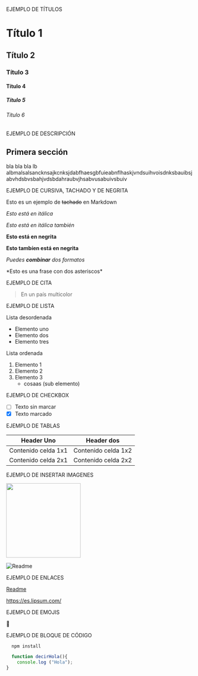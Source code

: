 EJEMPLO DE TÍTULOS 

# Título 1
## Título 2
### Título 3
#### Título 4
##### Título 5
###### Título 6

EJEMPLO DE DESCRIPCIÓN

## Primera sección

bla bla bla lb albmalsalsancknsajkcnksjdabfhaesgbfuieabnflhaskjvndsuihvoisdnksbauibsjabvhdsbvsbahjvdsbdahraubvjhsabvusabuivsbuiv

EJEMPLO DE CURSIVA, TACHADO Y DE NEGRITA

Esto es un ejemplo de ~~tachado~~ en Markdown

*Esto está en itálica*

_Esto está en itálica también_

**Esto está en negrita**

__Esto tambíen está en negrita__

*Puedes **combinar** dos formatos*

\*Esto es una frase con dos asteriscos\*

EJEMPLO DE CITA

> En un país multicolor

EJEMPLO DE LISTA

Lista desordenada

* Elemento uno
* Elemento dos
* Elemento tres

Lista ordenada

1. Elemento 1
2. Elemento 2
3. Elemento 3
     * cosaas (sub elemento)

EJEMPLO DE CHECKBOX

- [ ] Texto sin marcar
- [x] Texto marcado

EJEMPLO DE TABLAS

| Header Uno | Header dos |
| ---------- | ---------- |
| Contenido celda 1x1 | Contenido celda 1x2 |
| Contenido celda 2x1 | Contenido celda 2x2 |

EJEMPLO DE INSERTAR IMAGENES

<img src="https://user-images.githubusercontent.com/108950985/237044166-a9e5ab7d-f761-45a4-96c6-163495a4a3bc.png" width="200">

![Readme](https://user-images.githubusercontent.com/108950985/237044166-a9e5ab7d-f761-45a4-96c6-163495a4a3bc.png)

EJEMPLO DE ENLACES

[Readme](https://es.lipsum.com/)

<https://es.lipsum.com/>

EJEMPLO DE EMOJIS

🤪


EJEMPLO DE BLOQUE DE CÓDIGO

```bash
  npm install
```

```javascript
  function decirHola(){
    console.log ("Hola");
}
```



